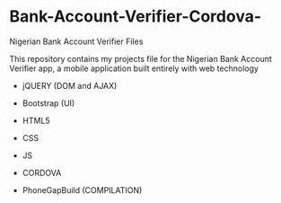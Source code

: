 # Bank-Account-Verifier-Cordova-
Nigerian Bank Account Verifier Files

This repository contains my projects file for the Nigerian Bank Account Verifier app, a mobile application built entirely with web technology

* jQUERY (DOM and AJAX)
* Bootstrap (UI) 
* HTML5 
* CSS
* JS

* CORDOVA 
* PhoneGapBuild (COMPILATION)

